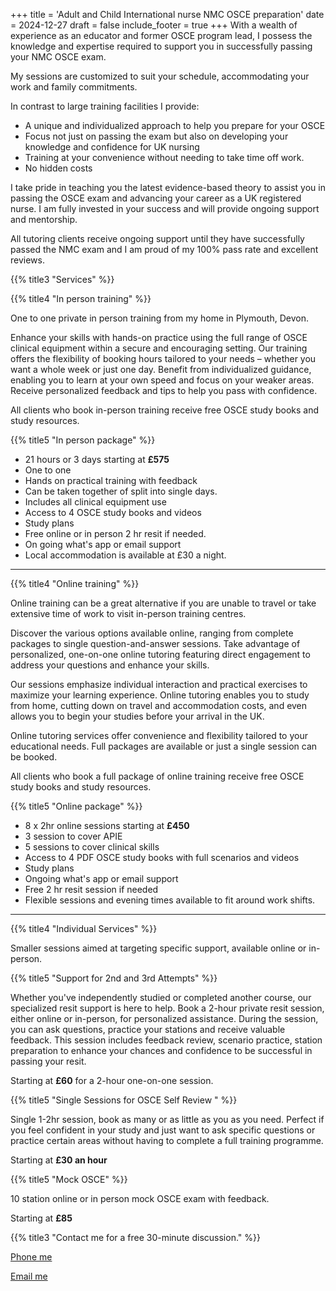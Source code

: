 +++
title = 'Adult and Child International nurse NMC OSCE preparation'
date = 2024-12-27
draft = false
include_footer = true
+++
With a wealth of experience as an educator and former OSCE program lead, I possess the knowledge and expertise required to support you in successfully passing your NMC OSCE exam.

My sessions are customized to suit your schedule, accommodating your work and family commitments.

In contrast to large training facilities I provide:

- A unique and individualized approach to help you prepare for your OSCE
- Focus not just on passing the exam but also on developing your knowledge and confidence for UK nursing
- Training at your convenience without needing to take time off work. 
- No hidden costs

I take pride in teaching you the latest evidence-based theory to assist you in passing the OSCE exam and advancing your career as a UK registered nurse. I am fully invested in your success and will provide ongoing support and mentorship.

All tutoring clients receive ongoing support until they have successfully passed the NMC exam and  I am proud of my 100% pass rate and excellent reviews.

{{% title3 "Services" %}}

{{% title4 "In person training" %}} 


One to one private in person training from my home in Plymouth, Devon.

Enhance your skills with hands-on practice using the full range of OSCE clinical equipment within a secure and encouraging setting. Our training offers the flexibility of booking hours tailored to your needs – whether you want a whole week or just one day. Benefit from individualized guidance, enabling you to learn at your own speed and focus on your weaker areas. Receive personalized feedback and tips to help you pass with confidence.

All clients who book in-person training receive free OSCE study books and study resources.

{{% title5 "In person package" %}} 

- 21 hours or 3 days starting at **£575**
- One to one
- Hands on practical training with feedback
- Can be taken together of split into single days.
- Includes all clinical equipment use 
- Access to 4 OSCE study books and videos
- Study plans 
- Free online or in person 2 hr resit if needed.
- On going what's app or email support
- Local accommodation is available at £30 a night.

---
{{% title4 "Online training" %}}  

Online training can be a great alternative if you are unable to travel or take extensive time of work to visit in-person training centres. 

Discover the various options available online, ranging from complete packages to single question-and-answer sessions. Take advantage of personalized, one-on-one online tutoring featuring direct engagement to address your questions and enhance your skills.

Our sessions emphasize individual interaction and practical exercises to maximize your learning experience. Online tutoring enables you to study from home, cutting down on travel and accommodation costs, and even allows you to begin your studies before your arrival in the UK.

Online tutoring services offer convenience and flexibility tailored to your educational needs. Full packages are available or just a single session can be booked.

All clients who book a full package of online training receive free OSCE study books and study resources.

{{% title5 "Online package" %}} 

- 8 x 2hr online sessions starting at **£450**
- 3 session to cover APIE
- 5 sessions to cover clinical skills
- Access to 4 PDF OSCE study books with full scenarios and videos
- Study plans 
- Ongoing what's app or email support 
- Free 2 hr resit session if needed
- Flexible sessions and evening times available to fit around work shifts.

---
{{% title4 "Individual Services" %}}  

Smaller sessions aimed at targeting specific support, available online or in-person.

{{% title5 "Support for 2nd and 3rd Attempts" %}}  

Whether you've independently studied or completed another course, our specialized resit support is here to help. Book a 2-hour private resit session, either online or in-person, for personalized assistance. During the session, you can ask questions, practice your stations and receive valuable feedback. This session includes feedback review, scenario practice,  station preparation to enhance your chances and confidence to be successful in passing your resit.

Starting at **£60** for a 2-hour one-on-one session.

{{% title5 "Single Sessions for OSCE Self Review " %}} 

Single 1-2hr session, book as many or as little as you as you need. Perfect if you feel confident in your study and just want to ask specific questions or practice certain areas without having to complete a full training programme.

Starting at **£30 an hour**

{{% title5 "Mock OSCE" %}} 

10 station online or in person mock OSCE exam with feedback.

Starting at **£85**


{{% title3 "Contact me for a free 30-minute discussion." %}}

<div>
    <p class="has-text-centered mt-20">
      <a class="button cta is-large rounded secondary-btn raised" href="tel:+447855344484">
        Phone me
      </a>
    </p>
    <p class="has-text-centered mt-20">
      <a class="button cta is-large rounded secondary-btn raised" href="mailto:hannahlames@outlook.com">
        Email me
      </a>
</div>